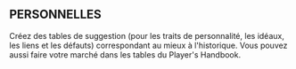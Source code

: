 ## PERSONNELLES


Créez des tables de suggestion (pour les traits de
personnalité, les idéaux, les liens et les défauts)
correspondant au mieux à l'historique. Vous pouvez aussi
faire votre marché dans les tables du Player's Handbook.